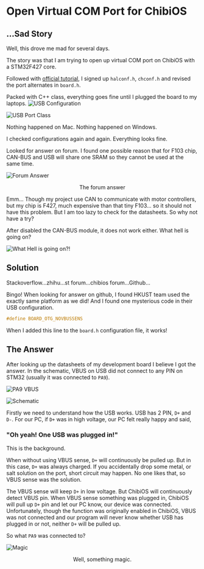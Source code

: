 # Open Virtual COM Port for ChibiOS

## ...Sad Story
Well, this drove me mad for several days.

The story was that I am trying to open up virtual COM port on ChibiOS with a STM32F427 core.

Followed with [official tutorial](https://github.com/ChibiOS/ChibiOS/tree/master/testhal/STM32/STM32F4xx/USB_CDC_IAD), 
I signed up `halconf.h`, `chconf.h` and revised the port alternates in `board.h`.

Packed with C++ class, everything goes fine until I plugged the board to my laptops. 
![USB Configuration](/apps/article_browser/markdownsrowser/markdowns/Article5/Screen%20Shot%202021-12-12%20at%2011.15.19%20PM.png)

![USB Port Class](/apps/article_browser/markdownsrowser/markdowns/Article5/Screen%20Shot%202021-12-12%20at%2011.15.25%20PM.png)

Nothing happened on Mac. Nothing happened on Windows. 

I checked configurations again and again. Everything looks fine.

Looked for answer on forum. I found one possible reason that for F103 chip, CAN-BUS and USB will share one SRAM so 
they cannot be used at the same time.

![Forum Answer](/apps/article_browser/markdownsrowser/markdowns/Article5/Screen%20Shot%202021-12-12%20at%2011.21.21%20PM.png)
<center>The forum answer</center>

Emm... Though my project use CAN to communicate with motor controllers, but my chip is F427, much expensive than that tiny F103...
so it should not have this problem. But I am too lazy to check for the datasheets. So why not have a try?

After disabled the CAN-BUS module, it does not work either. What hell is going on?

![What Hell is going on?!](/apps/article_browser/markdownsrowser/markdowns/Article5/mad.gif)

## Solution

Stackoverflow...zhihu...st forum...chibios forum...Github...

Bingo! When looking for answer on github, I found HKUST team used the exactly same platform as we did! And I found one
mysterious code in their USB configuration.

```cpp
#define BOARD_OTG_NOVBUSSENS
```

When I added this line to the `board.h` configuration file, it works!

## The Answer

After looking up the datasheets of my development board I believe I got the answer. In the schematic, VBUS on USB
did not connect to any PIN on STM32 (usually it was connected to `PA9`).

![PA9 VBUS](/apps/article_browser/markdownsrowser/markdowns/Article5/Screen%20Shot%202021-12-13%20at%2012.05.33%20AM.png)

![Schematic](/apps/article_browser/markdownsrowser/markdowns/Article5/Screen%20Shot%202021-12-12%20at%2011.44.21%20PM.png)

Firstly we need to understand how the USB works. USB has 2 PIN, `D+` and `D-`. For our PC, if `D+` was in high voltage, our PC felt really happy and said,

### "Oh yeah! One USB was plugged in!"

This is the background.

When without using VBUS sense, `D+` will continuously be pulled up. But in this case, `D+` was always charged. If you accidentally drop some metal, or 
salt solution on the port, short circuit may happen. No one likes that, so VBUS sense was the solution.

The VBUS sense will keep `D+` in low voltage. But ChibiOS will continuously detect VBUS pin. When VBUS sense something was plugged in, ChibiOS will
pull up `D+` pin and let our PC know, our device was connected. Unfortunately, though the function was originally enabled in ChibiOS,
VBUS was not connected and our program will never know whether USB has plugged in or not, neither `D+` will be pulled up.

So what `PA9` was connected to? 

![Magic](/apps/article_browser/markdownsrowser/markdowns/Article5/Screen%20Shot%202021-12-13%20at%2012.06.03%20AM.png)

<center>Well, something magic.</center>